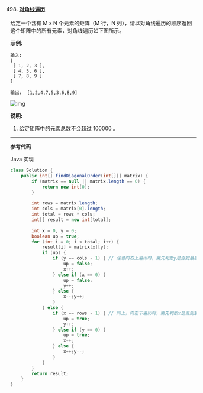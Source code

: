 498. #### [对角线遍历](https://leetcode-cn.com/problems/diagonal-traverse/)

给定一个含有 M x N 个元素的矩阵（M 行，N 列），请以对角线遍历的顺序返回这个矩阵中的所有元素，对角线遍历如下图所示。

**示例:**

```
输入:
[
 [ 1, 2, 3 ],
 [ 4, 5, 6 ],
 [ 7, 8, 9 ]
]

输出:  [1,2,4,7,5,3,6,8,9]
```

![img](https://assets.leetcode-cn.com/aliyun-lc-upload/uploads/2018/10/12/diagonal_traverse.png)

**说明:**

1. 给定矩阵中的元素总数不会超过 100000 。

------

**参考代码**

Java 实现

``` java
class Solution {
    public int[] findDiagonalOrder(int[][] matrix) {
        if (matrix == null || matrix.length == 0) {
            return new int[0];
        }
        
        int rows = matrix.length;
        int cols = matrix[0].length;
        int total = rows * cols;
        int[] result = new int[total];
        
        int x = 0, y = 0;
        boolean up = true;
        for (int i = 0; i < total; i++) {
            result[i] = matrix[x][y];
            if (up) {
                if (y == cols - 1) { // 注意向右上遍历时，需先判断y是否到最后一列，若先判断x是否等于0，有可能造成下标越界错误
                    up = false;
                    x++;
                } else if (x == 0) {
                    up = false;
                    y++;
                } else {
                    x--;y++;
                }
            } else {
                if (x == rows - 1) { // 同上，向左下遍历时，需先判断x是否到最后一行，若先判断y是否等于0，有可能造成下标越界错误
                    up = true;
                    y++;
                } else if (y == 0) {
                    up = true;
                    x++;
                } else {
                    x++;y--;
                }
            }
        }
        return result;
    }
}
```